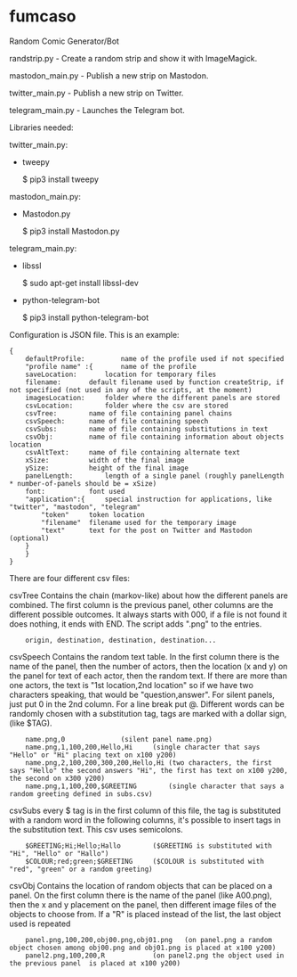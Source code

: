 # fumcaso
Random Comic Generator/Bot

randstrip.py - Create a random strip and show it with ImageMagick.

mastodon_main.py - Publish a new strip on Mastodon.

twitter_main.py - Publish a new strip on Twitter.

telegram_main.py - Launches the Telegram bot.


Libraries needed: 

twitter_main.py: 
- tweepy

  $ pip3 install tweepy

mastodon_main.py:
- Mastodon.py

  $ pip3 install Mastodon.py
  
telegram_main.py:
- libssl

  $ sudo apt-get install libssl-dev

- python-telegram-bot 

  $ pip3 install python-telegram-bot

Configuration is JSON file. This is an example:

    {
        defaultProfile: 		name of the profile used if not specified
        "profile name" :{		name of the profile
		saveLocation: 		location for temporary files
		filename:		default filename used by function createStrip, if not specified (not used in any of the scripts, at the moment)
		imagesLocation:		folder where the different panels are stored
		csvLocation:		folder where the csv are stored
		csvTree:		name of file containing panel chains
		csvSpeech:		name of file containing speech
		csvSubs:		name of file containing substitutions in text
		csvObj:			name of file containing information about objects location
		csvAltText:		name of file containing alternate text
		xSize:			width of the final image
		ySize:			height of the final image
		panelLength:		length of a single panel (roughly panelLength * number-of-panels should be = xSize)
		font:			font used
		"application":{ 	special instruction for applications, like "twitter", "mastodon", "telegram"
			"token"		token location
			"filename"	filename used for the temporary image
			"text"		text for the post on Twitter and Mastodon (optional)
		}
        }
    }

There are four different csv files:

csvTree		Contains the chain (markov-like) about how the different panels are combined. The first column is the previous panel, other columns are the different possible outcomes.
		It always starts with 000, if a file is not found it does nothing, it ends with END.
		The script adds ".png" to the entries.
		
		origin,	destination, destination, destination...

csvSpeech	Contains the random text table. In the first column there is the name of the panel, then the number of actors, then the location (x and y) on the panel
		for text of each actor, then the random text. If there are more than one actors, the text is "1st location,2nd location" so if we have two
		characters speaking, that would be "question,answer". For silent panels, just put 0 in the 2nd column. For a line break put @. Different
	 	words can be randomly chosen with a substitution tag, tags are marked with a dollar sign, (like $TAG).
		
		name.png,0 				(silent panel name.png)
		name.png,1,100,200,Hello,Hi		(single character that says "Hello" or "Hi" placing text on x100 y200)
		name.png,2,100,200,300,200,Hello,Hi	(two characters, the first says "Hello" the second answers "Hi", the first has text on x100 y200, the second on x300 y200)
		name.png,1,100,200,$GREETING		(single character that says a random greeting defined in subs.csv)

csvSubs	every $ tag is in the first column of this file, the tag is substituted with a random word in the following columns, it's possible to insert
		tags in the substitution text. This csv uses semicolons.
		
		$GREETING;Hi;Hello;Hallo		($GREETING is substituted with "Hi", "Hello" or "Hallo")
		$COLOUR;red;green;$GREETING		($COLOUR is substituted with "red", "green" or a random greeting)

csvObj		Contains the location of random objects that can be placed on a panel. On the first column there is the name of the panel (like A00.png), then the x
		and y placement on the panel, then different image files of the objects to choose from. If a "R" is placed instead of the list,
		the last object used is repeated
		
		panel.png,100,200,obj00.png,obj01.png	(on panel.png a random object chosen among obj00.png and obj01.png is placed at x100 y200)
		panel2.png,100,200,R			(on panel2.png the object used in the previous panel  is placed at x100 y200)
